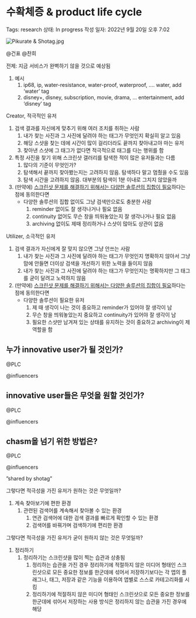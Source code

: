 # 수확체증 & product life cycle

Tags: research
상태: In progress
작성 일자: 2022년 9월 20일 오후 7:02

![Pikurate & Shotag.jpg](%E1%84%89%E1%85%AE%E1%84%92%E1%85%AA%E1%86%A8%E1%84%8E%E1%85%A6%E1%84%8C%E1%85%B3%E1%86%BC%20&%20product%20life%20cycle%20e77d701dbcc44dcbbbec0a62786c5108/Pikurate__Shotag.jpg)

@건표 @찬희 

전제: 지금 서비스가 완벽하기 않을 것으로 예상됨

1. 예시 
    1. ip68, ip, water-resistance, water-proof, waterproof, …. water, add ‘water’ tag
    2. disney+, disney, subscription, movie, drama, … entertainment, add ‘disney’ tag

Creator, 적극적인 유저

1. 검색 결과를 자신에게 맞추기 위해 여러 조치를 취하는 사람
    1. 내가 찾는 사진과 그 사진에 달려야 하는 태그가 무엇인지 확실히 알고 있음
    2. 해당 스샷을 찾는 데에 시간이 많이 걸리더라도 끝까지 찾아내고야 마는 유저
    3. 찾아낸 스샷에 그 태그가 없다면 적극적으로 태그를 다는 행위를 함
2. 특정 사진을 찾기 위해 스크린샷 갤러리를 탐색한 적이 많은 유저들과는 다름
    1. 많다의 기준이 무엇인가?
    2. 탐색해서 끝까지 찾아봤는지는 고려하지 않음. 탐색하다 말고 멈췄을 수도 있음
    3. 탐색 시간을 고려하지 않음. 대부분의 탐색이 1분 이내로 그치지 않았을까
3. (만약에) [스크린샷 문제를 해결하기 위해서는 다양한 솔루션의 집합이 필요](%E1%84%83%E1%85%A1%E1%84%8B%E1%85%A3%E1%86%BC%E1%84%92%E1%85%A1%E1%86%AB%20%E1%84%89%E1%85%A9%E1%86%AF%E1%84%85%E1%85%AE%E1%84%89%E1%85%A7%E1%86%AB%E1%84%8B%E1%85%B4%20%E1%84%90%E1%85%A1%E1%86%B7%E1%84%89%E1%85%A2%E1%86%A8%20236716c2a638468ba482f981b97833c6.md)하다는 점에 동의한다면
    - 다양한 솔루션의 집합 없이도 그냥 검색만으로도 충분한 사람
        1. reminder 없이도 잘 생각나거나 필요 없음
        2. continuity 없어도 무슨 창을 띄워놓았는지 잘 생각나거나 필요 없음
        3. archiving 없이도 제때 정리하거나 스샷이 많아도 상관이 없음

Utilizer, 소극적인 유저

1. 검색 결과가 자신에게 잘 맞지 않으면 그냥 안쓰는 사람
    1. 내가 찾는 사진과 그 사진에 달려야 하는 태그가 무엇인지 명확하지 않아서 그냥 맘에 안들면 더이상 검색을 개선하기 위한 노력을 들이지 않음
    2. 내가 찾는 사진과 그 사진에 달려야 하는 태그가 무엇인지는 명확하지만 그 태그를 굳이 달려고 노력하지 않음
2. (만약에) [스크린샷 문제를 해결하기 위해서는 다양한 솔루션의 집합이 필요](%E1%84%83%E1%85%A1%E1%84%8B%E1%85%A3%E1%86%BC%E1%84%92%E1%85%A1%E1%86%AB%20%E1%84%89%E1%85%A9%E1%86%AF%E1%84%85%E1%85%AE%E1%84%89%E1%85%A7%E1%86%AB%E1%84%8B%E1%85%B4%20%E1%84%90%E1%85%A1%E1%86%B7%E1%84%89%E1%85%A2%E1%86%A8%20236716c2a638468ba482f981b97833c6.md)하다는 점에 동의한다면
    - 다양한 솔루션이 필요한 유저
        1.  제 때 생각이 나는 것이 중요하고 reminder가 있어야 잘 생각이 남
        2.  무슨 창을 띄워놓았는지 중요하고 continuity가 있어야 잘 생각이 남
        3. 필요한 스샷만 남겨져 있는 상태를 유지하는 것이 중요하고 archiving이 제 역할을 함

## 누가 innovative user가 될 것인가?

@PLC

@influencers

## innovative user들은 무엇을 원할 것인가?

@PLC

@influencers

## chasm을 넘기 위한 방법은?

@PLC

@influencers

”shared by shotag”

그렇다면 적극성을 가진 유저가 원하는 것은 무엇일까?

1. 계속 찾아보기에 편한 환경
    1. 관련된 검색어를 계속해서 찾아볼 수 있는 환경
        1. 연관 검색어에 대한 검색 결과를 빠르게 확인할 수 있는 환경
        2. 검색어를 바꿔가며 검색하기에 편리한 환경

그렇다면 적극성을 가진 유저가 굳이 원하지 않는 것은 무엇일까?

1. 정리하기
    1. 정리하기는 스크린샷을 많이 찍는 습관과 상충됨
        1. 정리하는 습관을 가진 경우 정리하기에 적절하지 않은 미디어 형태인 스크린샷으로 모든 중요한 정보를 한군데에 섞어서 저장하기보다는 각 앱의 플래그나, 태그, 저장과 같은 기능을 이용하여 앱별로 스스로 카테고리화를 시킴
        2. 정리하기에 적절하지 않은 미디어 형태인 스크린샷으로 모든 중요한 정보를 한군데에 섞어서 저장하는 사용 방식은 정리하지 않는 습관을 가진 경우에 해당